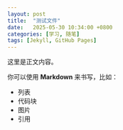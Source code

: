 ```yaml
---
layout: post
title:  "测试文件"
date:   2025-05-30 10:34:00 +0800
categories: [学习, 随笔]
tags: [Jekyll, GitHub Pages]
---
```


这里是正文内容。

你可以使用 **Markdown** 来书写，比如：

- 列表
- 代码块
- 图片
- 引用
